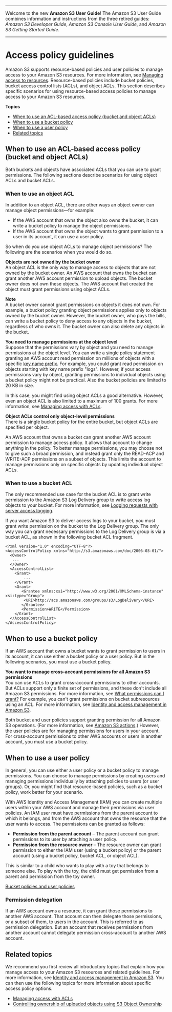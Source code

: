 --------

Welcome to the new **Amazon S3 User Guide**\! The Amazon S3 User Guide combines information and instructions from the three retired guides: *Amazon S3 Developer Guide*, *Amazon S3 Console User Guide*, and *Amazon S3 Getting Started Guide*\.

--------

# Access policy guidelines<a name="access-policy-alternatives-guidelines"></a>

Amazon S3 supports resource\-based policies and user policies to manage access to your Amazon S3 resources\. For more information, see [Managing access to resources](access-control-overview.md#access-control-resources-manage-permissions-basics)\. Resource\-based policies include bucket policies, bucket access control lists \(ACLs\), and object ACLs\. This section describes specific scenarios for using resource\-based access policies to manage access to your Amazon S3 resources\. 

**Topics**
+ [When to use an ACL\-based access policy \(bucket and object ACLs\)](#when-to-use-acl)
+ [When to use a bucket policy](#when-to-use-bucket-policy)
+ [When to use a user policy](#when-to-use-user-policy)
+ [Related topics](#access-control-guidelines-related-topics)

## When to use an ACL\-based access policy \(bucket and object ACLs\)<a name="when-to-use-acl"></a>

Both buckets and objects have associated ACLs that you can use to grant permissions\. The following sections describe scenarios for using object ACLs and bucket ACLs\.

### When to use an object ACL<a name="when-to-use-object-acl"></a>

In addition to an object ACL, there are other ways an object owner can manage object permissions—for example:
+ If the AWS account that owns the object also owns the bucket, it can write a bucket policy to manage the object permissions\.
+ If the AWS account that owns the object wants to grant permission to a user in its account, it can use a user policy\.

So when do you use object ACLs to manage object permissions? The following are the scenarios when you would do so\.

**Objects are not owned by the bucket owner**  
An object ACL is the only way to manage access to objects that are not owned by the bucket owner\. An AWS account that owns the bucket can grant another AWS account permission to upload objects\. The bucket owner does not own these objects\. The AWS account that created the object must grant permissions using object ACLs\.

**Note**  
A bucket owner cannot grant permissions on objects it does not own\. For example, a bucket policy granting object permissions applies only to objects owned by the bucket owner\. However, the bucket owner, who pays the bills, can write a bucket policy to deny access to any objects in the bucket, regardless of who owns it\. The bucket owner can also delete any objects in the bucket\. 

**You need to manage permissions at the object level**  
Suppose that the permissions vary by object and you need to manage permissions at the object level\. You can write a single policy statement granting an AWS account read permission on millions of objects with a specific [key name prefix](https://docs.aws.amazon.com/general/latest/gr/glos-chap.html#keyprefix)\. For example, you could grant read permission on objects starting with key name prefix "logs"\. However, if your access permissions vary by object, granting permissions to individual objects using a bucket policy might not be practical\. Also the bucket policies are limited to 20 KB in size\.

In this case, you might find using object ACLs a good alternative\. However, even an object ACL is also limited to a maximum of 100 grants\. For more information, see [Managing access with ACLs](acl-overview.md)\.

**Object ACLs control only object\-level permissions**  
 There is a single bucket policy for the entire bucket, but object ACLs are specified per object\.

An AWS account that owns a bucket can grant another AWS account permission to manage access policy\. It allows that account to change anything in the policy\. To better manage permissions, you may choose not to give such a broad permission, and instead grant only the READ\-ACP and WRITE\-ACP permissions on a subset of objects\. This limits the account to manage permissions only on specific objects by updating individual object ACLs\.

### When to use a bucket ACL<a name="when-to-use-bucket-acl"></a>

The only recommended use case for the bucket ACL is to grant write permission to the Amazon S3 Log Delivery group to write access log objects to your bucket\. For more information, see [Logging requests with server access logging](ServerLogs.md)\. 

If you want Amazon S3 to deliver access logs to your bucket, you must grant write permission on the bucket to the Log Delivery group\. The only way you can grant necessary permissions to the Log Delivery group is via a bucket ACL, as shown in the following bucket ACL fragment\.

```
<?xml version="1.0" encoding="UTF-8"?>
<AccessControlPolicy xmlns="http://s3.amazonaws.com/doc/2006-03-01/">
  <Owner>
   ...
  </Owner>
  <AccessControlList>
    <Grant>
        ...
    </Grant>  
    <Grant>
       <Grantee xmlns:xsi="http://www.w3.org/2001/XMLSchema-instance" xsi:type="Group">
        <URI>http://acs.amazonaws.com/groups/s3/LogDelivery</URI>
       </Grantee>
       <Permission>WRITE</Permission>
    </Grant>  
  </AccessControlList>
</AccessControlPolicy>
```

## When to use a bucket policy<a name="when-to-use-bucket-policy"></a>

If an AWS account that owns a bucket wants to grant permission to users in its account, it can use either a bucket policy or a user policy\. But in the following scenarios, you must use a bucket policy\.

**You want to manage cross\-account permissions for all Amazon S3 permissions**  
 You can use ACLs to grant cross\-account permissions to other accounts\. But ACLs support only a finite set of permissions, and these don't include all Amazon S3 permissions\. For more information, see [What permissions can I grant?](acl_overview.md#permissions) For example, you can't grant permissions on bucket subresources using an ACL\. For more information, see [Identity and access management in Amazon S3](s3-access-control.md)\.

Both bucket and user policies support granting permission for all Amazon S3 operations\. \(For more information, see [Amazon S3 actions](using-with-s3-actions.md)\.\) However, the user policies are for managing permissions for users in your account\. For cross\-account permissions to other AWS accounts or users in another account, you must use a bucket policy\.

## When to use a user policy<a name="when-to-use-user-policy"></a>

In general, you can use either a user policy or a bucket policy to manage permissions\. You can choose to manage permissions by creating users and managing permissions individually by attaching policies to users \(or user groups\)\. Or, you might find that resource\-based policies, such as a bucket policy, work better for your scenario\.

With AWS Identity and Access Management \(IAM\) you can create multiple users within your AWS account and manage their permissions via user policies\. An IAM user must have permissions from the parent account to which it belongs, and from the AWS account that owns the resource that the user wants to access\. The permissions can be granted as follows:
+ **Permission from the parent account** – The parent account can grant permissions to its user by attaching a user policy\.
+ **Permission from the resource owner** – The resource owner can grant permission to either the IAM user \(using a bucket policy\) or the parent account \(using a bucket policy, bucket ACL, or object ACL\)\.

This is similar to a child who wants to play with a toy that belongs to someone else\. To play with the toy, the child must get permission from a parent and permission from the toy owner\.

[Bucket policies and user policies](using-iam-policies.md)

### Permission delegation<a name="permission-delegation"></a>

If an AWS account owns a resource, it can grant those permissions to another AWS account\. That account can then delegate those permissions, or a subset of them, to users in the account\. This is referred to as permission delegation\. But an account that receives permissions from another account cannot delegate permission cross\-account to another AWS account\. 

## Related topics<a name="access-control-guidelines-related-topics"></a>

We recommend you first review all introductory topics that explain how you manage access to your Amazon S3 resources and related guidelines\. For more information, see [Identity and access management in Amazon S3](s3-access-control.md)\. You can then use the following topics for more information about specific access policy options\. 
+ [Managing access with ACLs](acl-overview.md)
+ [Controlling ownership of uploaded objects using S3 Object Ownership](about-object-ownership.md)
